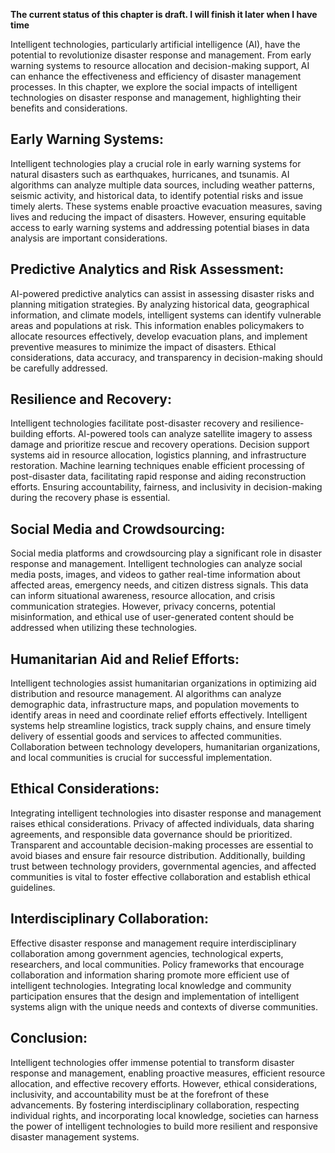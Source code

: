 **The current status of this chapter is draft. I will finish it later when I have time**

Intelligent technologies, particularly artificial intelligence (AI), have the potential to revolutionize disaster response and management. From early warning systems to resource allocation and decision-making support, AI can enhance the effectiveness and efficiency of disaster management processes. In this chapter, we explore the social impacts of intelligent technologies on disaster response and management, highlighting their benefits and considerations.

Early Warning Systems:
----------------------

Intelligent technologies play a crucial role in early warning systems for natural disasters such as earthquakes, hurricanes, and tsunamis. AI algorithms can analyze multiple data sources, including weather patterns, seismic activity, and historical data, to identify potential risks and issue timely alerts. These systems enable proactive evacuation measures, saving lives and reducing the impact of disasters. However, ensuring equitable access to early warning systems and addressing potential biases in data analysis are important considerations.

Predictive Analytics and Risk Assessment:
-----------------------------------------

AI-powered predictive analytics can assist in assessing disaster risks and planning mitigation strategies. By analyzing historical data, geographical information, and climate models, intelligent systems can identify vulnerable areas and populations at risk. This information enables policymakers to allocate resources effectively, develop evacuation plans, and implement preventive measures to minimize the impact of disasters. Ethical considerations, data accuracy, and transparency in decision-making should be carefully addressed.

Resilience and Recovery:
------------------------

Intelligent technologies facilitate post-disaster recovery and resilience-building efforts. AI-powered tools can analyze satellite imagery to assess damage and prioritize rescue and recovery operations. Decision support systems aid in resource allocation, logistics planning, and infrastructure restoration. Machine learning techniques enable efficient processing of post-disaster data, facilitating rapid response and aiding reconstruction efforts. Ensuring accountability, fairness, and inclusivity in decision-making during the recovery phase is essential.

Social Media and Crowdsourcing:
-------------------------------

Social media platforms and crowdsourcing play a significant role in disaster response and management. Intelligent technologies can analyze social media posts, images, and videos to gather real-time information about affected areas, emergency needs, and citizen distress signals. This data can inform situational awareness, resource allocation, and crisis communication strategies. However, privacy concerns, potential misinformation, and ethical use of user-generated content should be addressed when utilizing these technologies.

Humanitarian Aid and Relief Efforts:
------------------------------------

Intelligent technologies assist humanitarian organizations in optimizing aid distribution and resource management. AI algorithms can analyze demographic data, infrastructure maps, and population movements to identify areas in need and coordinate relief efforts effectively. Intelligent systems help streamline logistics, track supply chains, and ensure timely delivery of essential goods and services to affected communities. Collaboration between technology developers, humanitarian organizations, and local communities is crucial for successful implementation.

Ethical Considerations:
-----------------------

Integrating intelligent technologies into disaster response and management raises ethical considerations. Privacy of affected individuals, data sharing agreements, and responsible data governance should be prioritized. Transparent and accountable decision-making processes are essential to avoid biases and ensure fair resource distribution. Additionally, building trust between technology providers, governmental agencies, and affected communities is vital to foster effective collaboration and establish ethical guidelines.

Interdisciplinary Collaboration:
--------------------------------

Effective disaster response and management require interdisciplinary collaboration among government agencies, technological experts, researchers, and local communities. Policy frameworks that encourage collaboration and information sharing promote more efficient use of intelligent technologies. Integrating local knowledge and community participation ensures that the design and implementation of intelligent systems align with the unique needs and contexts of diverse communities.

Conclusion:
-----------

Intelligent technologies offer immense potential to transform disaster response and management, enabling proactive measures, efficient resource allocation, and effective recovery efforts. However, ethical considerations, inclusivity, and accountability must be at the forefront of these advancements. By fostering interdisciplinary collaboration, respecting individual rights, and incorporating local knowledge, societies can harness the power of intelligent technologies to build more resilient and responsive disaster management systems.
